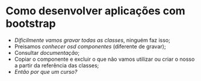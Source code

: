 # Como desenvolver aplicações com bootstrap
- *Dificilmente vamos gravar todas as classes*, ninguém faz isso;
- Preisamos *conhecer osd componentes*  (diferente de gravar);
- Consultar *documentação*;
- Copiar o componente e excluir o que não vamos utilizar ou criar o nosso a partir da referẽncia das classes;
- *Então por que um curso?*